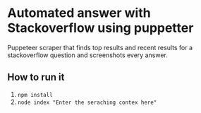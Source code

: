 # Automated answer with Stackoverflow using puppetter


Puppeteer scraper that finds top results and recent results for a stackoverflow question and screenshots every answer.

## How to run it

1. `npm install`
2. `node index "Enter the seraching contex here" `
